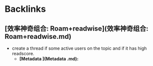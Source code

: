 
# Backlinks
## [效率神奇组合: Roam+readwise](效率神奇组合: Roam+readwise.md)
- create a thread if some active users on the topic and if it has high readscore.
    - **[Metadata ](Metadata .md):**

